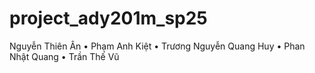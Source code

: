 # project_ady201m_sp25

Nguyễn Thiên Ân • Phạm Anh Kiệt • Trương Nguyễn Quang Huy • Phan Nhật Quang • Trần Thế Vũ
